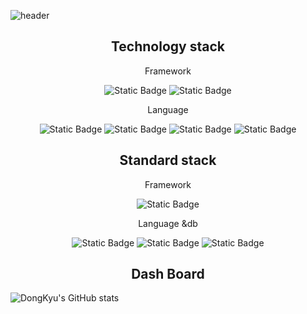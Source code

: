 ![header](https://capsule-render.vercel.app/api?type=shark&color=_hexcode&height=300&section=header&text=Welecome!&fontSize=70&fontColor=b21848)

<h2 style="text-align:center">Technology stack</h2>
    <div  style="text-align:center">
        <p style="text-align:center">Framework</p>
        <img alt="Static Badge"  src="https://img.shields.io/badge/react%20-%20%2361DAFB?logo=react&logoColor=white">
        <img alt="Static Badge"  src="https://img.shields.io/badge/react%20native%20-%20%23B7178C?logo=react&logoColor=white">
    </div>

<div style="text-align:center">
    <p style="text-align:center">Language</p>
    <img alt="Static Badge" src="https://img.shields.io/badge/html5-%23E34F26?logo=html5&logoColor=white">
    <img alt="Static Badge" src="https://img.shields.io/badge/css3%20-%20%231572B6?logo=css3&logoColor=white">
    <img alt="Static Badge" src="https://img.shields.io/badge/javascript%20-%20%23F7DF1E?logo=javascript&logoColor=white">
    <img alt="Static Badge" src="https://img.shields.io/badge/typescript%20-%20%233178C6?logo=typescript&logoColor=purple">
</div>

<h2 style="text-align:center">Standard stack</h2>
<div  style="text-align:center">
    <p style="text-align:center">Framework</p>
    <img alt="Static Badge" src="https://img.shields.io/badge/springboot%20-%236DB33F?logo=springboot&logoColor=white">
</div>

<div style="text-align:center">
    <p style="text-align:center">Language &db</p>
    <img alt="Static Badge" src="https://img.shields.io/badge/c-%23A8B9CC?logo=c&logoColor=white">
    <img alt="Static Badge" src="https://img.shields.io/badge/java%20-%236DB33F?logo=java&logoColor=white">
    <img alt="Static Badge" src="https://img.shields.io/badge/mysql%20-%20%234479A1?logo=mysql&logoColor=white">
</div>



<h2 style="text-align:center">Dash Board</h2>


![DongKyu's GitHub stats](https://github-readme-stats.vercel.app/api?username=ldkstellar&theme=dark&show_icons=true)
